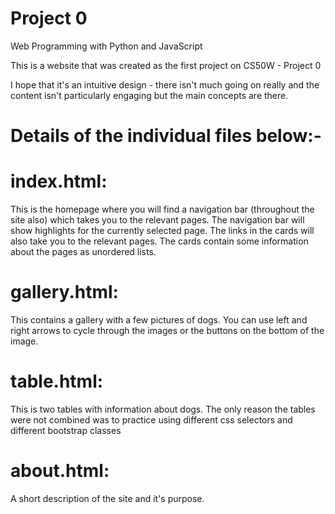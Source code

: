 # Project 0

Web Programming with Python and JavaScript

This is a website that was created as the first project on CS50W - Project 0

I hope that it's an intuitive design - there isn't much going on really and the
content isn't particularly engaging but the main concepts are there.

# Details of the individual files below:-

# index.html:
  This is the homepage where you will find a navigation bar (throughout the site also)
  which takes you to the relevant pages.
  The navigation bar will show highlights for the currently selected page.
  The links in the cards will also take you to the relevant pages.
  The cards contain some information about the pages as unordered lists.

# gallery.html:
  This contains a gallery with a few pictures of dogs.
  You can use left and right arrows to cycle through the images or the
  buttons on the bottom of the image.

# table.html:
  This is two tables with information about dogs. The only reason the tables
  were not combined was to practice using different css selectors and different
  bootstrap classes

# about.html:
  A short description of the site and it's purpose.
